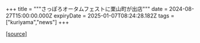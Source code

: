 +++
title = """さっぽろオータムフェストに栗山町が出店"""
date = 2024-08-27T15:00:00.000Z
expiryDate = 2025-01-07T08:24:28.182Z
tags = ["kuriyama","news"]
+++


[[source]](https://www.town.kuriyama.hokkaido.jp/soshiki/53/28644.html)
